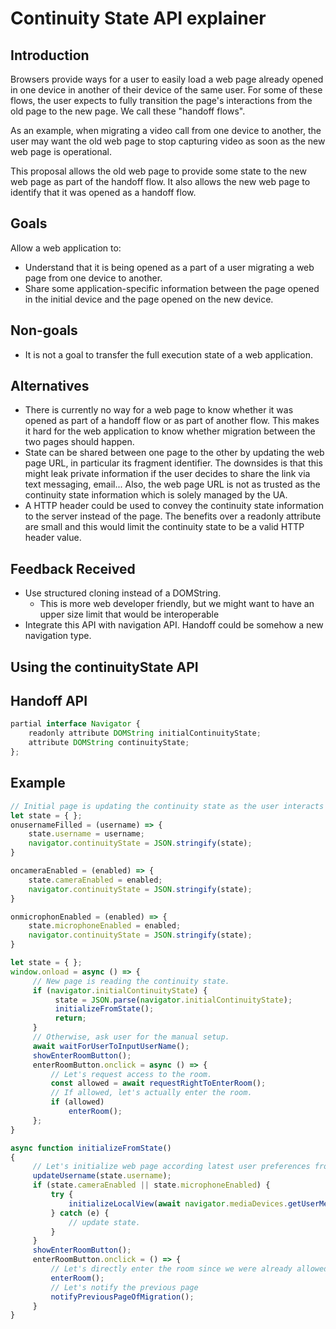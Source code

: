 # Continuity State API explainer

## Introduction

Browsers provide ways for a user to easily load a web page already opened in one device in another of their device of the same user.
For some of these flows, the user expects to fully transition the page's interactions from the old page to the new page.
We call these "handoff flows".

As an example, when migrating a video call from one device to another, the user may want the old web page to stop capturing video
as soon as the new web page is operational.

This proposal allows the old web page to provide some state to the new web page as part of the handoff flow.
It also allows the new web page to identify that it was opened as a handoff flow.

## Goals 

Allow a web application to: 
* Understand that it is being opened as a part of a user migrating a web page from one device to another.
* Share some application-specific information between the page opened in the initial device and the page
  opened on the new device.

## Non-goals

* It is not a goal to transfer the full execution state of a web application.

## Alternatives

* There is currently no way for a web page to know whether it was opened as part of a handoff flow or as part of another flow.
  This makes it hard for the web application to know whether migration between the two pages should happen.
* State can be shared between one page to the other by updating the web page URL, in particular its fragment identifier.
  The downsides is that this might leak private information if the user decides to share the link via text messaging, email...
  Also, the web page URL is not as trusted as the continuity state information which is solely managed by the UA.
* A HTTP header could be used to convey the continuity state information to the server instead of the page.
  The benefits over a readonly attribute are small and this would limit the continuity state to be a valid HTTP header value.

## Feedback Received

* Use structured cloning instead of a DOMString.
  * This is more web developer friendly, but we might want to have an upper size limit that would be interoperable
* Integrate this API with navigation API. Handoff could be somehow a new navigation type.

## Using the continuityState API

## Handoff API

```js
partial interface Navigator {
    readonly attribute DOMString initialContinuityState;
    attribute DOMString continuityState;
};
```

## Example

```js
// Initial page is updating the continuity state as the user interacts with the page.
let state = { };
onusernameFilled = (username) => {
    state.username = username;
    navigator.continuityState = JSON.stringify(state);
}

oncameraEnabled = (enabled) => {
    state.cameraEnabled = enabled;
    navigator.continuityState = JSON.stringify(state);
}

onmicrophonEnabled = (enabled) => {
    state.microphoneEnabled = enabled;
    navigator.continuityState = JSON.stringify(state);
}
```

```js
let state = { };
window.onload = async () => {
     // New page is reading the continuity state.
     if (navigator.initialContinuityState) {
          state = JSON.parse(navigator.initialContinuityState);
          initializeFromState();
          return;
     }
     // Otherwise, ask user for the manual setup.
     await waitForUserToInputUserName();
     showEnterRoomButton();
     enterRoomButton.onclick = async () => {
         // Let's request access to the room.
         const allowed = await requestRightToEnterRoom();
         // If allowed, let's actually enter the room.
         if (allowed)
             enterRoom();
     };
}

async function initializeFromState()
{
     // Let's initialize web page according latest user preferences from the old page.
     updateUsername(state.username);
     if (state.cameraEnabled || state.microphoneEnabled) {
         try {
             initializeLocalView(await navigator.mediaDevices.getUserMedia({ audio: state.microphoneEnabled, video: state.cameraEnabled });
         } catch (e) {
             // update state.
         }
     }
     showEnterRoomButton();
     enterRoomButton.onclick = () => {
         // Let's directly enter the room since we were already allowed in the previous page.
         enterRoom();
         // Let's notify the previous page
         notifyPreviousPageOfMigration();
     }
}
```

